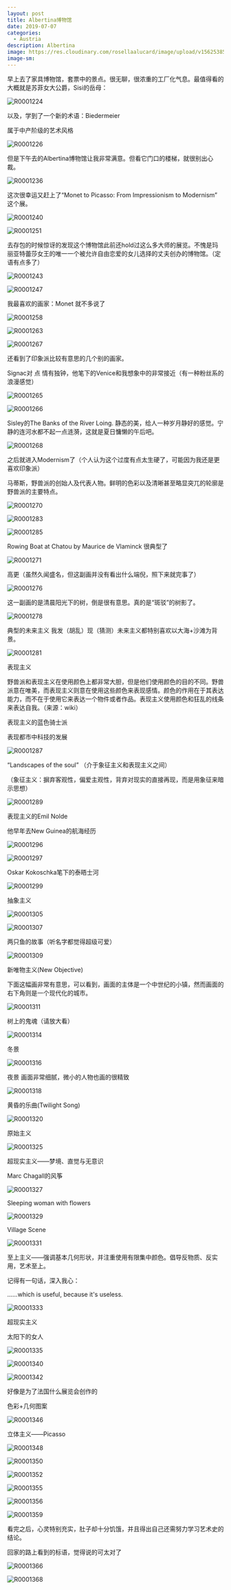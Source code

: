 ```yaml
---
layout: post
title: Albertina博物馆
date: 2019-07-07
categories:
  - Austria
description: Albertina
image: https://res.cloudinary.com/rosellaalucard/image/upload/v1562538516/R0001251_r7nwel.jpg
image-sm:
---
```


早上去了家具博物馆，套票中的景点。很无聊，很浓重的工厂化气息。最值得看的大概就是苏菲女大公爵，Sisi的岳母：

![R0001224](https://res.cloudinary.com/rosellaalucard/image/upload/v1562538479/R0001224_wjyetp.jpg)

以及，学到了一个新的术语：Biedermeier

属于中产阶级的艺术风格

![R0001226](https://res.cloudinary.com/rosellaalucard/image/upload/v1562538482/R0001226_d5ssk5.jpg)

但是下午去的Albertina博物馆让我非常满意。但看它门口的楼梯，就很别出心裁。

![R0001236](https://res.cloudinary.com/rosellaalucard/image/upload/v1562538485/R0001236_cesoiv.jpg)

这次很幸运又赶上了“Monet to Picasso: From Impressionism to Modernism” 这个展。

![R0001240](https://res.cloudinary.com/rosellaalucard/image/upload/v1562538487/R0001240_k5wfqn.jpg)

![R0001251](https://res.cloudinary.com/rosellaalucard/image/upload/v1562538516/R0001251_r7nwel.jpg)

去存包的时候惊讶的发现这个博物馆此前还hold过这么多大师的展览。不愧是玛丽亚特蕾莎女王的唯一一个被允许自由恋爱的女儿选择的丈夫创办的博物馆。（定语有点多了）

![R0001243](https://res.cloudinary.com/rosellaalucard/image/upload/v1562538515/R0001243_wh3j0o.jpg)

![R0001247](https://res.cloudinary.com/rosellaalucard/image/upload/v1562538516/R0001247_nohmqx.jpg)

我最喜欢的画家：Monet 就不多说了

![R0001258](https://res.cloudinary.com/rosellaalucard/image/upload/v1562538540/R0001258_gokrpz.jpg)

![R0001263](https://res.cloudinary.com/rosellaalucard/image/upload/v1562538541/R0001263_pamw0c.jpg)

![R0001267](https://res.cloudinary.com/rosellaalucard/image/upload/v1562538553/R0001267_rrqgly.jpg)

还看到了印象派比较有意思的几个别的画家。

Signac对 点 情有独钟，他笔下的Venice和我想象中的非常接近（有一种粉丝系的浪漫感觉）

![R0001265](https://res.cloudinary.com/rosellaalucard/image/upload/v1562538542/R0001265_xd7go0.jpg)

![R0001266](https://res.cloudinary.com/rosellaalucard/image/upload/v1562538552/R0001266_kllvmn.jpg)

Sisley的The Banks of the River Loing. 静态的美，给人一种岁月静好的感觉。宁静的连河水都不起一点涟漪，这就是夏日慵懒的午后吧。

![R0001268](https://res.cloudinary.com/rosellaalucard/image/upload/v1562538554/R0001268_hiqkxo.jpg)

之后就进入Modernism了（个人认为这个过度有点太生硬了，可能因为我还是更喜欢印象派）

马蒂斯，野兽派的创始人及代表人物。鲜明的色彩以及清晰甚至略显突兀的轮廓是野兽派的主要特点。

![R0001270](https://res.cloudinary.com/rosellaalucard/image/upload/v1562538559/R0001270_yszhvp.jpg)

![R0001283](https://res.cloudinary.com/rosellaalucard/image/upload/v1562538581/R0001283_dowmas.jpg)

![R0001285](https://res.cloudinary.com/rosellaalucard/image/upload/v1562538579/R0001285_rrrfoo.jpg)

Rowing Boat at Chatou by Maurice de Vlaminck 很典型了

![R0001271](https://res.cloudinary.com/rosellaalucard/image/upload/v1562538560/R0001271_knpcws.jpg)

高更（虽然久闻盛名，但这副画并没有看出什么端倪，照下来就完事了）

![R0001276](https://res.cloudinary.com/rosellaalucard/image/upload/v1562538559/R0001276_tkj2yr.jpg)

这一副画的是清晨阳光下的树，倒是很有意思。真的是“斑驳”的树影了。

![R0001278](https://res.cloudinary.com/rosellaalucard/image/upload/v1562538578/R0001278_xwndqg.jpg)

典型的未来主义 我发（胡乱）现（猜测）未来主义都特别喜欢以大海+沙滩为背景。

![R0001281](https://res.cloudinary.com/rosellaalucard/image/upload/v1562538578/R0001281_fh9k0i.jpg)

表现主义

野兽派和表现主义在使用颜色上都非常大胆，但是他们使用颜色的目的不同。野兽派意在唯美，而表现主义则意在使用这些颜色来表现感情。颜色的作用在于其表达能力，而不在于使用它来表达一个物件或者作品。表现主义使用颜色和狂乱的线条来表达自我。（来源：wiki）

表现主义的蓝色骑士派

表现都市中科技的发展

![R0001287](https://res.cloudinary.com/rosellaalucard/image/upload/v1562538594/R0001287_b1e4ev.jpg)

“Landscapes of the soul” （介于象征主义和表现主义之间）

（象征主义：摒弃客观性，偏爱主观性，背弃对现实的直接再现，而是用象征来暗示思想）

![R0001289](https://res.cloudinary.com/rosellaalucard/image/upload/v1562538596/R0001289_tvdfrq.jpg)

表现主义的Emil Nolde

他早年去New Guinea的航海经历

![R0001296](https://res.cloudinary.com/rosellaalucard/image/upload/v1562538625/R0001296_uva634.jpg)

![R0001297](https://res.cloudinary.com/rosellaalucard/image/upload/v1562538627/R0001297_mmbluy.jpg)

Oskar Kokoschka笔下的泰晤士河

![R0001299](https://res.cloudinary.com/rosellaalucard/image/upload/v1562538628/R0001299_eirxid.jpg)

抽象主义

![R0001305](https://res.cloudinary.com/rosellaalucard/image/upload/v1562538639/R0001305_cdtorr.jpg)

![R0001307](https://res.cloudinary.com/rosellaalucard/image/upload/v1562538665/R0001307_zzajhy.jpg)

两只鱼的故事（听名字都觉得超级可爱）

![R0001309](https://res.cloudinary.com/rosellaalucard/image/upload/v1562538668/R0001309_acejfz.jpg)

新唯物主义(New Objective)

下面这幅画非常有意思，可以看到，画面的主体是一个中世纪的小镇，然而画面的右下角则是一个现代化的城市。

![R0001311](https://res.cloudinary.com/rosellaalucard/image/upload/v1562538708/R0001311_ky8oot.jpg)

树上的鬼魂（请放大看）

![R0001314](https://res.cloudinary.com/rosellaalucard/image/upload/v1562538712/R0001314_usqeaq.jpg)

冬景

![R0001316](https://res.cloudinary.com/rosellaalucard/image/upload/v1562538713/R0001316_ebdwui.jpg)

夜景 画面非常细腻，微小的人物也画的很精致

![R0001318](https://res.cloudinary.com/rosellaalucard/image/upload/v1562538719/R0001318_rnducf.jpg)

黄昏的乐曲(Twilight Song)

![R0001320](https://res.cloudinary.com/rosellaalucard/image/upload/v1562538739/R0001320_veewgy.jpg)

原始主义

![R0001325](https://res.cloudinary.com/rosellaalucard/image/upload/v1562538806/R0001325_cctrsg.jpg)

超现实主义——梦境、直觉与无意识

Marc Chagall的风筝

![R0001327](https://res.cloudinary.com/rosellaalucard/image/upload/v1562538812/R0001327_pc3yrm.jpg)

Sleeping woman with flowers

![R0001329](https://res.cloudinary.com/rosellaalucard/image/upload/v1562538816/R0001329_cwehge.jpg)

Village Scene

![R0001331](https://res.cloudinary.com/rosellaalucard/image/upload/v1562538841/R0001331_sm0art.jpg)

至上主义——强调基本几何形状，并注重使用有限集中颜色。倡导反物质、反实用，艺术至上。

记得有一句话，深入我心：

……which is useful, because it's useless.

![R0001333](https://res.cloudinary.com/rosellaalucard/image/upload/v1562538842/R0001333_qesvdh.jpg)

超现实主义

太阳下的女人

![R0001335](https://res.cloudinary.com/rosellaalucard/image/upload/v1562538850/R0001335_k1abui.jpg)

![R0001340](https://res.cloudinary.com/rosellaalucard/image/upload/v1562538875/R0001340_jw7u3m.jpg)

![R0001342](https://res.cloudinary.com/rosellaalucard/image/upload/v1562538886/R0001342_uqjelt.jpg)

好像是为了法国什么展览会创作的

色彩+几何图案

![R0001346](https://res.cloudinary.com/rosellaalucard/image/upload/v1562538917/R0001346_arcgdw.jpg)

立体主义——Picasso

![R0001348](https://res.cloudinary.com/rosellaalucard/image/upload/v1562538935/R0001348_vepkh9.jpg)

![R0001350](https://res.cloudinary.com/rosellaalucard/image/upload/v1562538946/R0001350_fjz5od.jpg)

![R0001352](https://res.cloudinary.com/rosellaalucard/image/upload/v1562538961/R0001352_fwszep.jpg)

![R0001355](https://res.cloudinary.com/rosellaalucard/image/upload/v1562538974/R0001355_pr4esw.jpg)

![R0001356](https://res.cloudinary.com/rosellaalucard/image/upload/v1562538975/R0001356_rowahs.jpg)

![R0001359](https://res.cloudinary.com/rosellaalucard/image/upload/v1562539005/R0001359_jrxk1t.jpg)

看完之后，心灵特别充实，肚子却十分饥饿，并且得出自己还需努力学习艺术史的结论。

回家的路上看到的标语，觉得说的可太对了

![R0001366](https://res.cloudinary.com/rosellaalucard/image/upload/v1562538444/R0001366_sit6zb.jpg)

![R0001368](https://res.cloudinary.com/rosellaalucard/image/upload/v1562538460/R0001368_ijhfkv.jpg)